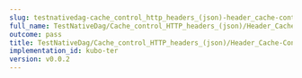 ```yaml
---
slug: testnativedag-cache_control_http_headers_(json)-header_cache-control
full_name: TestNativeDag/Cache_control_HTTP_headers_(json)/Header_Cache-Control
outcome: pass
title: TestNativeDag/Cache_control_HTTP_headers_(json)/Header_Cache-Control
implementation_id: kubo-ter
version: v0.0.2
---
```



